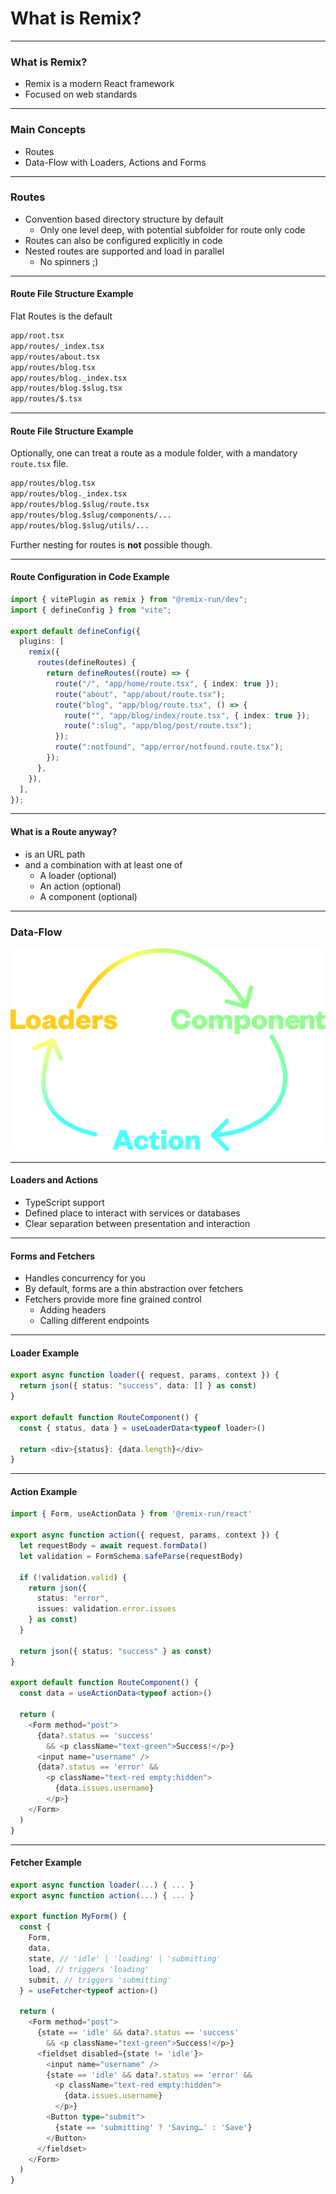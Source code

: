 # What is Remix?

---

### What is Remix?

- Remix is a modern React framework
- Focused on web standards

---

### Main Concepts

- Routes
- Data-Flow with Loaders, Actions and Forms

---

### Routes

- Convention based directory structure by default
  - Only one level deep, with potential subfolder for route only code
- Routes can also be configured explicitly in code
- Nested routes are supported and load in parallel
  - No spinners ;)

---

#### Route File Structure Example

Flat Routes is the default

```txt [1|2|3|4-6|7]
app/root.tsx
app/routes/_index.tsx
app/routes/about.tsx
app/routes/blog.tsx
app/routes/blog._index.tsx
app/routes/blog.$slug.tsx
app/routes/$.tsx
```

---

#### Route File Structure Example

Optionally, one can treat a route as a module folder, with a mandatory `route.tsx` file.

```txt [3-5]
app/routes/blog.tsx
app/routes/blog._index.tsx
app/routes/blog.$slug/route.tsx
app/routes/blog.$slug/components/...
app/routes/blog.$slug/utils/...
```

Further nesting for routes is **not** possible though.

---

#### Route Configuration in Code Example

```typescript [1-19|7-16]
import { vitePlugin as remix } from "@remix-run/dev";
import { defineConfig } from "vite";

export default defineConfig({
  plugins: [
    remix({
      routes(defineRoutes) {
        return defineRoutes((route) => {
          route("/", "app/home/route.tsx", { index: true });
          route("about", "app/about/route.tsx");
          route("blog", "app/blog/route.tsx", () => {
            route("", "app/blog/index/route.tsx", { index: true });
            route(":slug", "app/blog/post/route.tsx");
          });
          route(":notfound", "app/error/notfound.route.tsx");
        });
      },
    }),
  ],
});
```

---

#### What is a Route anyway?

- is an URL path
- and a combination with at least one of
  - A loader (optional)
  - An action (optional)
  - A component (optional)

---

### Data-Flow

![Remix Data-Flow](/assets/remix-dataflow.png)

---

#### Loaders and Actions

- TypeScript support
- Defined place to interact with services or databases
- Clear separation between presentation and interaction

---

#### Forms and Fetchers

- Handles concurrency for you
- By default, forms are a thin abstraction over fetchers
- Fetchers provide more fine grained control
  - Adding headers
  - Calling different endpoints

---

#### Loader Example

```typescript [1-3|5-9]
export async function loader({ request, params, context }) {
  return json({ status: "success", data: [] } as const)
}

export default function RouteComponent() {
  const { status, data } = useLoaderData<typeof loader>()

  return <div>{status}: {data.length}</div>
}
```

---

#### Action Example

```typescript [3-15|17-31]
import { Form, useActionData } from '@remix-run/react'

export async function action({ request, params, context }) {
  let requestBody = await request.formData()
  let validation = FormSchema.safeParse(requestBody)

  if (!validation.valid) {
    return json({
      status: "error",
      issues: validation.error.issues
    } as const)
  }

  return json({ status: "success" } as const)
}

export default function RouteComponent() {
  const data = useActionData<typeof action>()

  return (
    <Form method="post">
      {data?.status == 'success'
        && <p className="text-green">Success!</p>}
      <input name="username" />
      {data?.status == 'error' &&
        <p className="text-red empty:hidden">
          {data.issues.username}
        </p>}
    </Form>
  )
}
```

---

#### Fetcher Example

```typescript [5-10|6|7|8|1,9|2,10|13-28|15,19|17|23-25]
export async function loader(...) { ... }
export async function action(...) { ... }

export function MyForm() {
  const {
    Form,
    data,
    state, // 'idle' | 'loading' | 'submitting'
    load, // triggers 'loading'
    submit, // triggers 'submitting'
  } = useFetcher<typeof action>()

  return (
    <Form method="post">
      {state == 'idle' && data?.status == 'success'
        && <p className="text-green">Success!</p>}
      <fieldset disabled={state != 'idle'}>
        <input name="username" />
        {state == 'idle' && data?.status == 'error' &&
          <p className="text-red empty:hidden">
            {data.issues.username}
          </p>}
        <Button type="submit">
          {state == 'submitting' ? 'Saving…' : 'Save'}
        </Button>
      </fieldset>
    </Form>
  )
}
```
